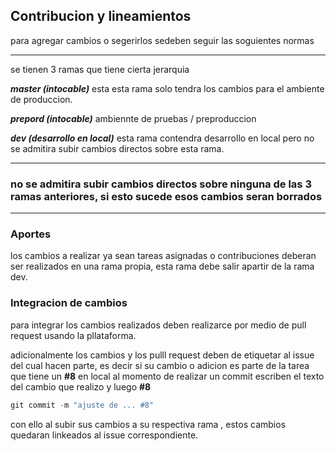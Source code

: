## Contribucion y lineamientos

para agregar cambios o segerirlos sedeben seguir las soguientes normas

---

se tienen 3 ramas que tiene cierta jerarquia

***master (intocable)*** esta esta rama solo tendra los cambios para el ambiente de produccion.

***prepord (intocable)*** ambiennte de pruebas / preproduccion

***dev (desarrollo en local)*** esta rama contendra desarrollo en local pero no se admitira subir cambios directos sobre esta rama.

---
### no se admitira subir cambios directos sobre ninguna de las 3 ramas anteriores, si esto sucede esos cambios seran borrados
---

### Aportes

los cambios a realizar ya sean tareas asignadas o contribuciones deberan ser realizados en una rama propia, esta rama debe salir apartir de la rama dev.

### Integracion de cambios

para integrar los cambios realizados deben realizarce por medio de pull request usando la pllataforma.

adicionalmente los cambios y los pulll request deben de etiquetar al issue del cual hacen parte, es decir si su cambio o adicion es parte de la tarea que tiene un  **#8** en local al momento de realizar un commit escriben el texto del cambio que realizo y luego **#8**

```javascript
git commit -m "ajuste de ... #8"
```

con ello al subir sus cambios a su respectiva rama , estos cambios quedaran linkeados al issue correspondiente.